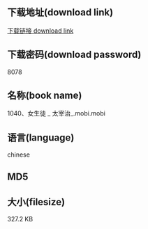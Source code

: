## 下载地址(download link)
[下载链接 download link](https://voluble-croquembouche-d321dc.netlify.app/?s=1040%E3%80%81%E5%A5%B3%E7%94%9F%E5%BE%92+_++%E5%A4%AA%E5%AE%B0%E6%B2%BB_.mobi)

## 下载密码(download password)
8078

## 名称(book name)
1040、女生徒 _  太宰治_.mobi.mobi

## 语言(language)
chinese

## MD5


## 大小(filesize)
327.2 KB
